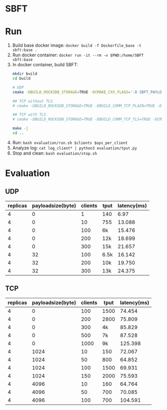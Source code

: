 # SBFT

# Run

1. Build base docker image: `docker build -f Dockerfile_base -t sbft:base .`
2. Run docker container: `docker run -it --rm -v $PWD:/home/SBFT sbft:base`
3. In docker container, build SBFT: 
    ```bash
    mkdir build 
    cd build

    # UDP
    cmake -DBUILD_ROCKSDB_STORAGE=TRUE -DCMAKE_CXX_FLAGS='-D SBFT_PAYLOAD_SIZE=32' ..  # set payload size

    ## TCP without TLS
    # cmake -DBUILD_ROCKSDB_STORAGE=TRUE -DBUILD_COMM_TCP_PLAIN=TRUE -DCMAKE_CXX_FLAGS='-D SBFT_PAYLOAD_SIZE=4096' ..  # set payload size

    ## TCP with TLS
    # cmake -DBUILD_ROCKSDB_STORAGE=TRUE -DBUILD_COMM_TCP_TLS=TRUE -DCMAKE_CXX_FLAGS='-D SBFT_PAYLOAD_SIZE=4096' ..  # set payload size

    make -j
    cd ..
    ```
4. Run: `bash evaluation/run.sh $clients $ops_per_client` 
5. Analyze log: `cat log_client* | python3 evaluation/tput.py`
6. Stop and clean: `bash evaluation/stop.sh`

# Evaluation

## UDP
|replicas|payloadsize(byte)|clients|tput|latency(ms)|
|---|---|---|---|---|
|4|0|1|140|6.97|
|4|0|10|755|13.088|
|4|0|100|6k|15.476|
|4|0|200|12k|18.699|
|4|0|300|15k|21.657|
|4|32|100|6.5k|16.142|
|4|32|200|10k|19.750|
|4|32|300|13k|24.375|

## TCP
|replicas|payloadsize(byte)|clients|tput|latency(ms)|
|---|---|---|---|---|
|4|0|100|1500|74.454|
|4|0|200|2800|75.809|
|4|0|300|4k|85.829|
|4|0|500|7k|87.528|
|4|0|1000|9k|125.398|
|4|1024|10|150|72.067|
|4|1024|50|800|64.852|
|4|1024|100|1500|69.931|
|4|1024|150|2000|75.593|
|4|4096|10|160|64.764|
|4|4096|50|700|70.085|
|4|4096|100|700|104.591|